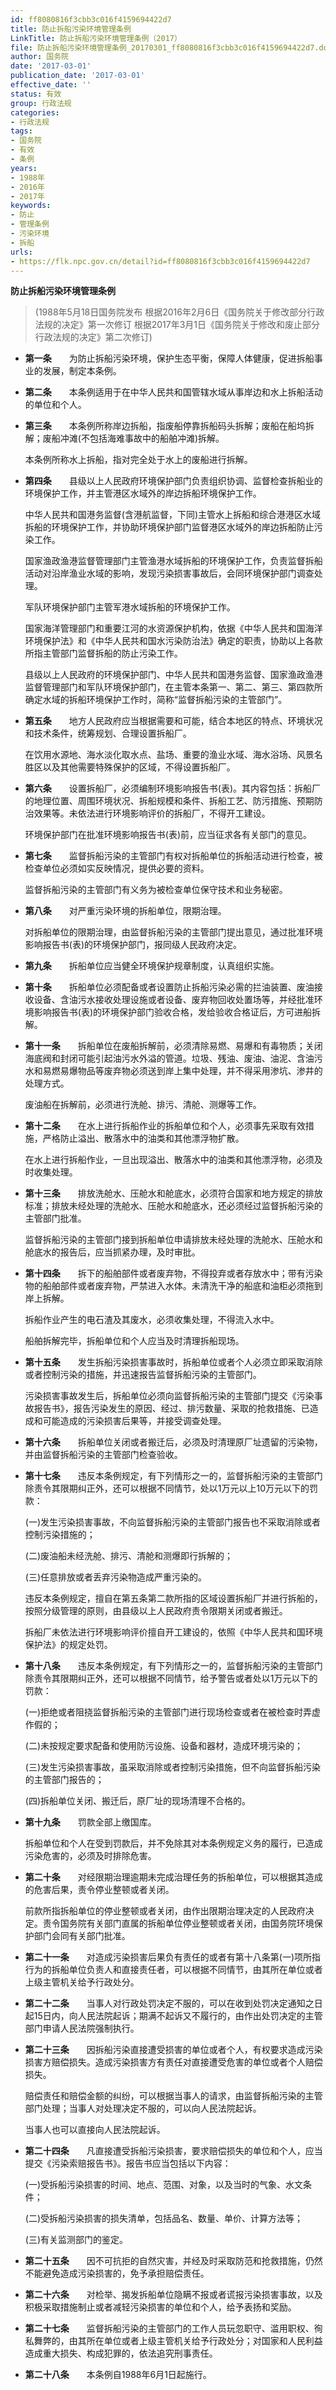 ```yaml
---
id: ff8080816f3cbb3c016f4159694422d7
title: 防止拆船污染环境管理条例
LinkTitle: 防止拆船污染环境管理条例（2017）
file: 防止拆船污染环境管理条例_20170301_ff8080816f3cbb3c016f4159694422d7.docx
author: 国务院
date: '2017-03-01'
publication_date: '2017-03-01'
effective_date: ''
status: 有效
group: 行政法规
categories:
- 行政法规
tags:
- 国务院
- 有效
- 条例
years:
- 1988年
- 2016年
- 2017年
keywords:
- 防止
- 管理条例
- 污染环境
- 拆船
urls:
- https://flk.npc.gov.cn/detail?id=ff8080816f3cbb3c016f4159694422d7
---
```


**防止拆船污染环境管理条例**

> (1988年5月18日国务院发布 根据2016年2月6日《国务院关于修改部分行政法规的决定》第一次修订 根据2017年3月1日《国务院关于修改和废止部分行政法规的决定》第二次修订)

- **第一条**　　为防止拆船污染环境，保护生态平衡，保障人体健康，促进拆船事业的发展，制定本条例。

- **第二条**　　本条例适用于在中华人民共和国管辖水域从事岸边和水上拆船活动的单位和个人。

- **第三条**　　本条例所称岸边拆船，指废船停靠拆船码头拆解；废船在船坞拆解；废船冲滩(不包括海难事故中的船舶冲滩)拆解。

  本条例所称水上拆船，指对完全处于水上的废船进行拆解。

- **第四条**　　县级以上人民政府环境保护部门负责组织协调、监督检查拆船业的环境保护工作，并主管港区水域外的岸边拆船环境保护工作。

  中华人民共和国港务监督(含港航监督，下同)主管水上拆船和综合港港区水域拆船的环境保护工作，并协助环境保护部门监督港区水域外的岸边拆船防止污染工作。

  国家渔政渔港监督管理部门主管渔港水域拆船的环境保护工作，负责监督拆船活动对沿岸渔业水域的影响，发现污染损害事故后，会同环境保护部门调查处理。

  军队环境保护部门主管军港水域拆船的环境保护工作。

  国家海洋管理部门和重要江河的水资源保护机构，依据《中华人民共和国海洋环境保护法》和《中华人民共和国水污染防治法》确定的职责，协助以上各款所指主管部门监督拆船的防止污染工作。

  县级以上人民政府的环境保护部门、中华人民共和国港务监督、国家渔政渔港监督管理部门和军队环境保护部门，在主管本条第一、第二、第三、第四款所确定水域的拆船环境保护工作时，简称“监督拆船污染的主管部门”。

- **第五条**　　地方人民政府应当根据需要和可能，结合本地区的特点、环境状况和技术条件，统筹规划、合理设置拆船厂。

  在饮用水源地、海水淡化取水点、盐场、重要的渔业水域、海水浴场、风景名胜区以及其他需要特殊保护的区域，不得设置拆船厂。

- **第六条**　　设置拆船厂，必须编制环境影响报告书(表)。其内容包括：拆船厂的地理位置、周围环境状况、拆船规模和条件、拆船工艺、防污措施、预期防治效果等。未依法进行环境影响评价的拆船厂，不得开工建设。

  环境保护部门在批准环境影响报告书(表)前，应当征求各有关部门的意见。

- **第七条**　　监督拆船污染的主管部门有权对拆船单位的拆船活动进行检查，被检查单位必须如实反映情况，提供必要的资料。

  监督拆船污染的主管部门有义务为被检查单位保守技术和业务秘密。

- **第八条**　　对严重污染环境的拆船单位，限期治理。

  对拆船单位的限期治理，由监督拆船污染的主管部门提出意见，通过批准环境影响报告书(表)的环境保护部门，报同级人民政府决定。

- **第九条**　　拆船单位应当健全环境保护规章制度，认真组织实施。

- **第十条**　　拆船单位必须配备或者设置防止拆船污染必需的拦油装置、废油接收设备、含油污水接收处理设施或者设备、废弃物回收处置场等，并经批准环境影响报告书(表)的环境保护部门验收合格，发给验收合格证后，方可进船拆解。

- **第十一条**　　拆船单位在废船拆解前，必须清除易燃、易爆和有毒物质；关闭海底阀和封闭可能引起油污水外溢的管道。垃圾、残油、废油、油泥、含油污水和易燃易爆物品等废弃物必须送到岸上集中处理，并不得采用渗坑、渗井的处理方式。

  废油船在拆解前，必须进行洗舱、排污、清舱、测爆等工作。

- **第十二条**　　在水上进行拆船作业的拆船单位和个人，必须事先采取有效措施，严格防止溢出、散落水中的油类和其他漂浮物扩散。

  在水上进行拆船作业，一旦出现溢出、散落水中的油类和其他漂浮物，必须及时收集处理。

- **第十三条**　　排放洗舱水、压舱水和舱底水，必须符合国家和地方规定的排放标准；排放未经处理的洗舱水、压舱水和舱底水，还必须经过监督拆船污染的主管部门批准。

  监督拆船污染的主管部门接到拆船单位申请排放未经处理的洗舱水、压舱水和舱底水的报告后，应当抓紧办理，及时审批。

- **第十四条**　　拆下的船舶部件或者废弃物，不得投弃或者存放水中；带有污染物的船舶部件或者废弃物，严禁进入水体。未清洗干净的船底和油柜必须拖到岸上拆解。

  拆船作业产生的电石渣及其废水，必须收集处理，不得流入水中。

  船舶拆解完毕，拆船单位和个人应当及时清理拆船现场。

- **第十五条**　　发生拆船污染损害事故时，拆船单位或者个人必须立即采取消除或者控制污染的措施，并迅速报告监督拆船污染的主管部门。

  污染损害事故发生后，拆船单位必须向监督拆船污染的主管部门提交《污染事故报告书》，报告污染发生的原因、经过、排污数量、采取的抢救措施、已造成和可能造成的污染损害后果等，并接受调查处理。

- **第十六条**　　拆船单位关闭或者搬迁后，必须及时清理原厂址遗留的污染物，并由监督拆船污染的主管部门检查验收。

- **第十七条**　　违反本条例规定，有下列情形之一的，监督拆船污染的主管部门除责令其限期纠正外，还可以根据不同情节，处以1万元以上10万元以下的罚款：

  (一)发生污染损害事故，不向监督拆船污染的主管部门报告也不采取消除或者控制污染措施的；

  (二)废油船未经洗舱、排污、清舱和测爆即行拆解的；

  (三)任意排放或者丢弃污染物造成严重污染的。

  违反本条例规定，擅自在第五条第二款所指的区域设置拆船厂并进行拆船的，按照分级管理的原则，由县级以上人民政府责令限期关闭或者搬迁。

  拆船厂未依法进行环境影响评价擅自开工建设的，依照《中华人民共和国环境保护法》的规定处罚。

- **第十八条**　　违反本条例规定，有下列情形之一的，监督拆船污染的主管部门除责令其限期纠正外，还可以根据不同情节，给予警告或者处以1万元以下的罚款：

  (一)拒绝或者阻挠监督拆船污染的主管部门进行现场检查或者在被检查时弄虚作假的；

  (二)未按规定要求配备和使用防污设施、设备和器材，造成环境污染的；

  (三)发生污染损害事故，虽采取消除或者控制污染措施，但不向监督拆船污染的主管部门报告的；

  (四)拆船单位关闭、搬迁后，原厂址的现场清理不合格的。

- **第十九条**　　罚款全部上缴国库。

  拆船单位和个人在受到罚款后，并不免除其对本条例规定义务的履行，已造成污染危害的，必须及时排除危害。

- **第二十条**　　对经限期治理逾期未完成治理任务的拆船单位，可以根据其造成的危害后果，责令停业整顿或者关闭。

  前款所指拆船单位的停业整顿或者关闭，由作出限期治理决定的人民政府决定。责令国务院有关部门直属的拆船单位停业整顿或者关闭，由国务院环境保护部门会同有关部门批准。

- **第二十一条**　　对造成污染损害后果负有责任的或者有第十八条第(一)项所指行为的拆船单位负责人和直接责任者，可以根据不同情节，由其所在单位或者上级主管机关给予行政处分。

- **第二十二条**　　当事人对行政处罚决定不服的，可以在收到处罚决定通知之日起15日内，向人民法院起诉；期满不起诉又不履行的，由作出处罚决定的主管部门申请人民法院强制执行。

- **第二十三条**　　因拆船污染直接遭受损害的单位或者个人，有权要求造成污染损害方赔偿损失。造成污染损害方有责任对直接遭受危害的单位或者个人赔偿损失。

  赔偿责任和赔偿金额的纠纷，可以根据当事人的请求，由监督拆船污染的主管部门处理；当事人对处理决定不服的，可以向人民法院起诉。

  当事人也可以直接向人民法院起诉。

- **第二十四条**　　凡直接遭受拆船污染损害，要求赔偿损失的单位和个人，应当提交《污染索赔报告书》。报告书应当包括以下内容：

  (一)受拆船污染损害的时间、地点、范围、对象，以及当时的气象、水文条件；

  (二)受拆船污染损害的损失清单，包括品名、数量、单价、计算方法等；

  (三)有关监测部门的鉴定。

- **第二十五条**　　因不可抗拒的自然灾害，并经及时采取防范和抢救措施，仍然不能避免造成污染损害的，免予承担赔偿责任。

- **第二十六条**　　对检举、揭发拆船单位隐瞒不报或者谎报污染损害事故，以及积极采取措施制止或者减轻污染损害的单位和个人，给予表扬和奖励。

- **第二十七条**　　监督拆船污染的主管部门的工作人员玩忽职守、滥用职权、徇私舞弊的，由其所在单位或者上级主管机关给予行政处分；对国家和人民利益造成重大损失、构成犯罪的，依法追究刑事责任。

- **第二十八条**　　本条例自1988年6月1日起施行。
